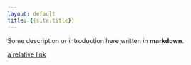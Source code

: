 ```yaml
---
layout: default
title: {{site.title}}
---
```

<!-- Custom style sheet -->
<link rel="stylesheet" type="text/css" href="./style.css">

Some description or introduction here written in **markdown**.


[a relative link](pages/about.md)

